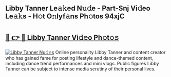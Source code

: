## Libby Tanner Le𝚊𝚔ed N𝚞𝚍e - Part-Snj Vi𝚍eo Le𝚊𝚔s - H𝚘t O𝚗lyf𝚊ns Ph𝚘tos 94xjC

# <h2><a href="http://hf391z2.feru.top/?c=Libby+Tanner">🔗 👉 🔴 Libby Tanner Vi𝚍𝚎o Ph𝚘t𝚘𝚜</a></h2>

[![Libby Tanner Nu𝚍𝚎s](https://i.imgur.com/0TWrTi3.gif)](http://hf391z2.feru.top/?c=Libby+Tanner)
Online personality Libby Tanner and content creator who has gained fame for posting lifestyle and dance-themed content, including dance trend performances and mini vlogs. Public figures Libby Tanner can be subject to intense media scrutiny of their personal lives. 
